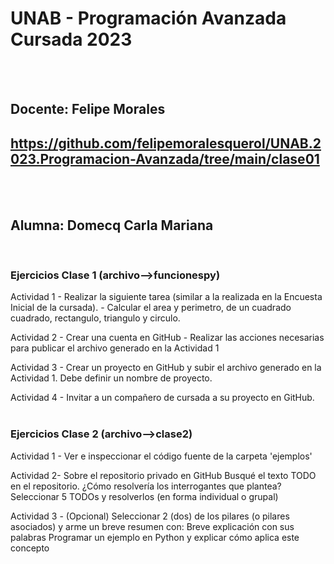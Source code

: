 
# UNAB - Programación Avanzada Cursada 2023
<br/>
<br/>

## Docente: Felipe Morales
## https://github.com/felipemoralesquerol/UNAB.2023.Programacion-Avanzada/tree/main/clase01
<br/>
<br/>

## Alumna: Domecq Carla Mariana
<br/>

### Ejercicios Clase 1 (archivo-->funcionespy)

Actividad 1 - Realizar la siguiente tarea (similar a la realizada en la Encuesta Inicial de la cursada).
            - Calcular el area y perimetro, de un cuadrado cuadrado, rectangulo, triangulo y circulo.    
            
Actividad 2 - Crear una cuenta en GitHub
            - Realizar las acciones necesarias para publicar el archivo generado en la Actividad 1
            
Actividad 3 - Crear un proyecto en GitHub y subir el archivo generado en la Actividad 1. Debe definir un nombre de proyecto.

Actividad 4 - Invitar a un compañero de cursada a su proyecto en GitHub.
<br/>
<br/>

### Ejercicios Clase 2 (archivo-->clase2)
Actividad 1 - Ver e inspeccionar el código fuente de la carpeta 'ejemplos'

Actividad 2- Sobre el repositorio privado en GitHub
Busqué el texto TODO en el repositorio.
¿Cómo resolvería los interrogantes que plantea?
Seleccionar 5 TODOs y resolverlos (en forma individual o grupal)

Actividad 3 - (Opcional) Seleccionar 2 (dos) de los pilares (o pilares asociados) y arme un breve resumen con:
Breve explicación con sus palabras
Programar un ejemplo en Python y explicar cómo aplica este concepto
